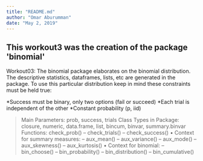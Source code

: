 ```yaml
---
title: "README.md"
author: "Omar Aburumman"
date: "May 2, 2019"
---
```


This workout3 was the creation of the package 'binomial'
-----------------------------------------------------
Workout03: 
The binomial package elaborates on the binomial distribution. The descriptive statistics, dataframes, lists, etc are generated in the
package. To use this particular distribution keep in mind these constraints must be held true:

*Success must be binary, only two options (fail or succeed)
*Each trial is independent of the other
*Constant probability (p, iid)

>Main Parameters: prob, success, trials
>Class Types in Package: closure, numeric, data.frame, list, bincum, binvar, summary.binvar
>Functions: 
check_prob()
– check_trials()
– check_success()
• Context for summary measures:
– aux_mean()
– aux_variance()
– aux_mode()
– aux_skewness()
– aux_kurtosis()
• Context for binomial:
– bin_choose()
– bin_probability()
– bin_distribution()
– bin_cumulative()
